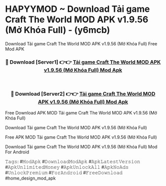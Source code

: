 # HAPYYMOD ~ Download Tải game Craft The World MOD APK v1.9.56 (Mở Khóa Full) - (y6mcb)
Download Tải game Craft The World MOD APK v1.9.56 (Mở Khóa Full) Free Mod APK

<div align="center">
<h3>🔴 Download [Server1] 👉👉 <a href="https://apk-comot.site?title=Tải_game_Craft_The_World_MOD_APK_v1.9.56_(Mở_Khóa_Full)">Tải game Craft The World MOD APK v1.9.56 (Mở Khóa Full) Mod Apk</a></h3><br>

<h3>🔴 Download [Server2] 👉👉 <a href="https://apk-comot.site?title=Tải_game_Craft_The_World_MOD_APK_v1.9.56_(Mở_Khóa_Full)">Tải game Craft The World MOD APK v1.9.56 (Mở Khóa Full) Mod Apk</a></h3>
</div>


Free Download APK MOD Tải game Craft The World MOD APK v1.9.56 (Mở Khóa Full)

Download Tải game Craft The World MOD APK v1.9.56 (Mở Khóa Full) 

Free APK MOD Tải game Craft The World MOD APK v1.9.56 (Mở Khóa Full) 

Download Tải game Craft The World MOD APK v1.9.56 (Mở Khóa Full) Mod For Android

𝚃𝚊𝚐𝚜: #𝙼𝚘𝚍𝙰𝚙𝚔 #𝙳𝚘𝚠𝚗𝚕𝚘𝚊𝚍𝙼𝚘𝚍𝙰𝚙𝚔 #𝙰𝚙𝚔𝙻𝚊𝚝𝚎𝚜𝚝𝚅𝚎𝚛𝚜𝚒𝚘𝚗 #𝙰𝚙𝚔𝚄𝚗𝚕𝚒𝚖𝚒𝚝𝚎𝚍𝙼𝚘𝚗𝚎𝚢 #𝙰𝚙𝚔𝚄𝚗𝚕𝚘𝚌𝚔𝙰𝚕𝚕 #𝙰𝚙𝚔𝙽𝚘𝙰𝚍𝚜 #𝚄𝚗𝚕𝚘𝚌𝚔𝙿𝚛𝚎𝚖𝚒𝚞𝚖 #𝙵𝚘𝚛𝙰𝚗𝚍𝚛𝚘𝚒𝚍 #𝙵𝚛𝚎𝚎𝙳𝚘𝚠𝚗𝚕𝚘𝚊𝚍 #home_design_mod_apk